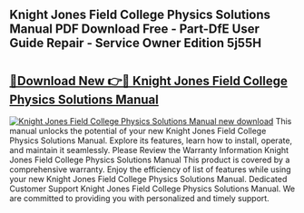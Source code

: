 ## Knight Jones Field College Physics Solutions Manual PDF Download Free - Part-DfE User Guide Repair - Service Owner Edition 5j55H

# <h2><a href="http://bc60408.oget.top/?id=Knight+Jones+Field+College+Physics+Solutions+Manual">🔗Download New 👉🔴 Knight Jones Field College Physics Solutions Manual</a></h2>

[![Knight Jones Field College Physics Solutions Manual new download](https://i.imgur.com/5g1atiW.png)](http://bc60408.oget.top/?id=Knight+Jones+Field+College+Physics+Solutions+Manual)
This manual unlocks the potential of your new Knight Jones Field College Physics Solutions Manual. Explore its features, learn how to install, operate, and maintain it seamlessly. Please Review the Warranty Information Knight Jones Field College Physics Solutions Manual This product is covered by a comprehensive warranty. Enjoy the efficiency of list of features while using your new Knight Jones Field College Physics Solutions Manual. Dedicated Customer Support Knight Jones Field College Physics Solutions Manual. We are committed to providing you with personalized and timely support.
